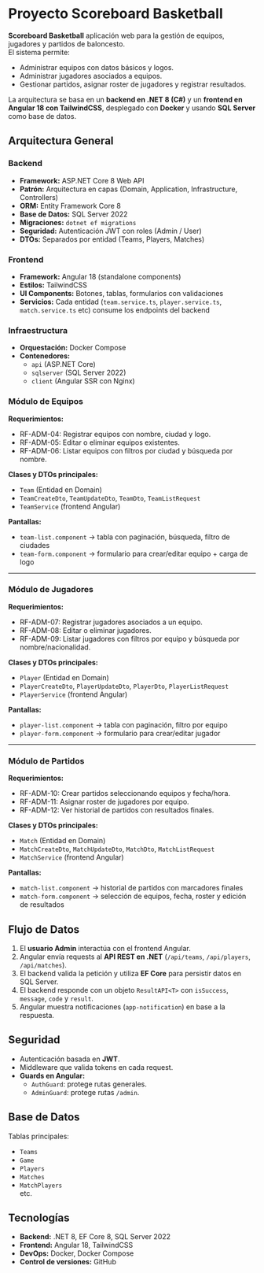 #  Proyecto Scoreboard Basketball


**Scoreboard Basketball** aplicación web para la gestión de equipos, jugadores y partidos de baloncesto.  
El sistema permite:  
- Administrar equipos con datos básicos y logos.  
- Administrar jugadores asociados a equipos.  
- Gestionar partidos, asignar roster de jugadores y registrar resultados.  

La arquitectura se basa en un **backend en .NET 8 (C#)** y un **frontend en Angular 18 con TailwindCSS**, desplegado con **Docker** y usando **SQL Server** como base de datos.  



## Arquitectura General

### Backend
- **Framework:** ASP.NET Core 8 Web API  
- **Patrón:** Arquitectura en capas (Domain, Application, Infrastructure, Controllers)  
- **ORM:** Entity Framework Core 8  
- **Base de Datos:** SQL Server 2022  
- **Migraciones:** `dotnet ef migrations`  
- **Seguridad:** Autenticación JWT con roles (Admin / User)  
- **DTOs:** Separados por entidad (Teams, Players, Matches)  



### Frontend
- **Framework:** Angular 18 (standalone components)  
- **Estilos:** TailwindCSS  
- **UI Components:** Botones, tablas, formularios con validaciones    
- **Servicios:** Cada entidad (`team.service.ts`, `player.service.ts`, `match.service.ts` etc) consume los endpoints del backend  

### Infraestructura
- **Orquestación:** Docker Compose  
- **Contenedores:**  
  - `api` (ASP.NET Core)  
  - `sqlserver` (SQL Server 2022)  
  - `client` (Angular SSR con Nginx)  




###  Módulo de Equipos
**Requerimientos:**  
- RF-ADM-04: Registrar equipos con nombre, ciudad y logo.  
- RF-ADM-05: Editar o eliminar equipos existentes.  
- RF-ADM-06: Listar equipos con filtros por ciudad y búsqueda por nombre.  

**Clases y DTOs principales:**  
- `Team` (Entidad en Domain)  
- `TeamCreateDto`, `TeamUpdateDto`, `TeamDto`, `TeamListRequest`  
- `TeamService` (frontend Angular)  

**Pantallas:**  
- `team-list.component` → tabla con paginación, búsqueda, filtro de ciudades  
- `team-form.component` → formulario para crear/editar equipo + carga de logo  

---

### Módulo de Jugadores
**Requerimientos:**  
- RF-ADM-07: Registrar jugadores asociados a un equipo.  
- RF-ADM-08: Editar o eliminar jugadores.  
- RF-ADM-09: Listar jugadores con filtros por equipo y búsqueda por nombre/nacionalidad.  

**Clases y DTOs principales:**  
- `Player` (Entidad en Domain)  
- `PlayerCreateDto`, `PlayerUpdateDto`, `PlayerDto`, `PlayerListRequest`  
- `PlayerService` (frontend Angular)  

**Pantallas:**  
- `player-list.component` → tabla con paginación, filtro por equipo  
- `player-form.component` → formulario para crear/editar jugador  

---

### Módulo de Partidos
**Requerimientos:**  
- RF-ADM-10: Crear partidos seleccionando equipos y fecha/hora.  
- RF-ADM-11: Asignar roster de jugadores por equipo.  
- RF-ADM-12: Ver historial de partidos con resultados finales.  

**Clases y DTOs principales:**  
- `Match` (Entidad en Domain)  
- `MatchCreateDto`, `MatchUpdateDto`, `MatchDto`, `MatchListRequest`  
- `MatchService` (frontend Angular)  

**Pantallas:**  
- `match-list.component` → historial de partidos con marcadores finales  
- `match-form.component` → selección de equipos, fecha, roster y edición de resultados  

## Flujo de Datos
1. El **usuario Admin** interactúa con el frontend Angular.  
2. Angular envía requests al **API REST en .NET** (`/api/teams`, `/api/players`, `/api/matches`).  
3. El backend valida la petición y utiliza **EF Core** para persistir datos en SQL Server.  
4. El backend responde con un objeto `ResultAPI<T>` con `isSuccess`, `message`, `code` y `result`.  
5. Angular muestra notificaciones (`app-notification`) en base a la respuesta.  

## Seguridad
- Autenticación basada en **JWT**.  
- Middleware que valida tokens en cada request.  
- **Guards en Angular:**  
  - `AuthGuard`: protege rutas generales.  
  - `AdminGuard`: protege rutas `/admin`.  



##  Base de Datos
Tablas principales:  
- `Teams` 
- `Game` 
- `Players` 
- `Matches` 
- `MatchPlayers`   
etc. 







## Tecnologías

- **Backend:** .NET 8, EF Core 8, SQL Server 2022  
- **Frontend:** Angular 18, TailwindCSS  
- **DevOps:** Docker, Docker Compose  
- **Control de versiones:** GitHub 

